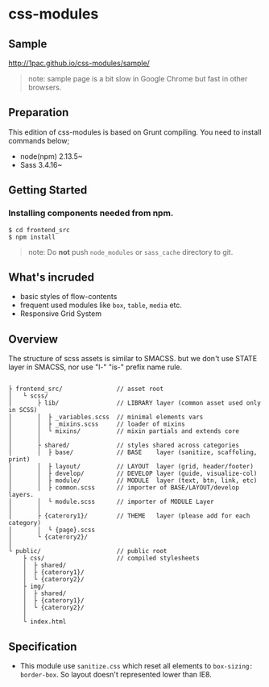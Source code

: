 # css-modules

## Sample
http://1pac.github.io/css-modules/sample/
> note: sample page is a bit slow in Google Chrome but fast in other browsers.

## Preparation

This edition of css-modules is based on Grunt compiling.
You need to install commands below;

* node(npm) 2.13.5~
* Sass 3.4.16~

## Getting Started

### Installing components needed from npm.

```
$ cd frontend_src
$ npm install
```

> note: Do **not** push `node_modules` or `sass_cache` directory to git.


## What's incruded

* basic styles of flow-contents
* frequent used modules like `box`, `table`, `media` etc.
* Responsive Grid System


## Overview

The structure of scss assets is similar to SMACSS.
but we don't use STATE layer in SMACSS, nor use "l-" "is-" prefix name rule.

```

├ frontend_src/               // asset root
│   └ scss/
│       ├ lib/                // LIBRARY layer (common asset used only in SCSS)
│       │  ├ _variables.scss  // minimal elements vars
│       │  ├ _mixins.scss     // loader of mixins
│       │  └ mixins/          // mixin partials and extends core
│       │
│       ├ shared/             // styles shared across categories
│       │  ├ base/            // BASE    layer (sanitize, scaffoling, print)
│       │  ├ layout/          // LAYOUT  layer (grid, header/footer)
│       │  ├ develop/         // DEVELOP layer (guide, visualize-col)
│       │  ├ module/          // MODULE  layer (text, btn, link, etc)
│       │  ├ common.scss      // importer of BASE/LAYOUT/develop layers.
│       │  └ module.scss      // importer of MODULE Layer
│       │
│       ├ {caterory1}/        // THEME   layer (please add for each category)
│       │  └ {page}.scss
│       └ {caterory2}/
│
└ public/                     // public root
    ├ css/                    // compiled stylesheets
    │  ├ shared/
    │  ├ {caterory1}/
    │  └ {caterory2}/
    ├ img/
    │  ├ shared/
    │  ├ {caterory1}/
    │  └ {caterory2}/
    │
    └ index.html

```

## Specification

* This module use `sanitize.css` which reset all elements to `box-sizing: border-box`. So layout doesn't represented lower than IE8.

